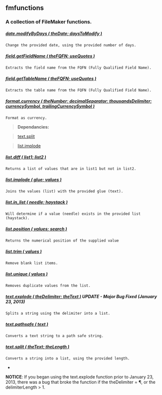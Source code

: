 ## fmfunctions

### A collection of FileMaker functions.

##### [date.modifyByDays ( theDate; daysToModify )](date.modifyByDays.fmfn)
`Change the provided date, using the provided number of days.`

##### [field.getFieldName ( theFQFN; useQuotes )](field.getFieldName.fmfn)
`Extracts the field name from the FQFN (Fully Qualified Field Name).`

##### [field.getTableName ( theFQFN; useQuotes )](field.getFieldName.fmfn)
`Extracts the table name from the FQFN (Fully Qualified Field Name).`

##### [format.currency ( theNumber; decimalSeparator; thousandsDelimiter; currencySymbol, trailingCurrencySymbol )](format.currency.fmfn)
`Format as currency.`

>**Dependancies:** 

>[text.split](text.split.fmfn)

>[list.implode](list.implode.fmfn)

##### [list.diff ( list1; list2 )](list.diff.fmfn)
`Returns a list of values that are in list1 but not in list2.`

##### [list.implode ( glue; values )](list.implode.fmfn)
`Joins the values (list) with the provided glue (text).`

##### [list.in_list ( needle; haystack )](master/list.in_list.fmfn)
`Will determine if a value (needle) exists in the provided list (haystack).`

##### [list.position ( values; search )](list.position.fmfn)
`Returns the numerical position of the supplied value`

##### [list.trim ( values )](list.trim.fmfn)
`Remove blank list items.`

##### [list.unique ( values )](list.unique.fmfn)
`Removes duplicate values from the list.`

##### [text.explode ( theDelimiter; theText )](text.explode.fmfn) **UPDATE - Major Bug Fixed** (January 23, 2013)
`Splits a string using the delimiter into a list.`

##### [text.pathsafe ( text )](text.pathsafe.fmfn)
`Converts a text string to a path safe string.`

##### [text.split ( theText; theLength )](text.split.fmfn)
`Converts a string into a list, using the provided length.`

-
**NOTICE**: If you began using the text.explode function prior to January 23, 2013, there was a bug that broke the function if the theDelimiter = ¶, or the delimiterLength > 1.
